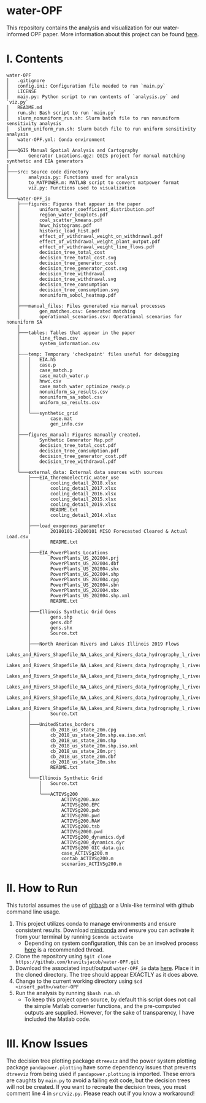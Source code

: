 # water-OPF

This repository contains the analysis and visualization for our water-informed OPF paper. More information about this project can be found [here](https://osf.io/8h6pc/).

# I. Contents
```
water-OPF
│   .gitignore
│   config.ini: Configuration file needed to run `main.py`
│   LICENSE
│   main.py: Python script to run contents of `analysis.py` and `viz.py`
│   README.md
│   run.sh: Bash script to run `main.py`
│   slurm_nonuniform_run.sh: Slurm batch file to run nonuniform sensitivity analysis
│   slurm_uniform_run.sh: Slurm batch file to run uniform sensitivity analysis
│   water-OPF.yml: Conda environment
│
├───QGIS Manual Spatial Analysis and Cartography
│       Generator Locations.qgz: QGIS project for manual matching synthetic and EIA generators
│
├───src: Source code directory
│       analysis.py: Functions used for analysis
│       to_MATPOWER.m: MATLAB script to convert matpower format
│       viz.py: Functions used to visualization
│
└───water-OPF_io
    ├───figures: Figures that appear in the paper
    │       uniform_water_coefficient_distribution.pdf
    │       region_water_boxplots.pdf
    │       coal_scatter_kmeans.pdf
    │       hnwc_histograms.pdf
    │       historic_load_hist.pdf
    │       effect_of_withdrawal_weight_on_withdrawal.pdf
    │       effect_of_withdrawal_weight_plant_output.pdf
    │       effect_of_withdrawal_weight_line_flows.pdf
    │       decision_tree_total_cost
    │       decision_tree_total_cost.svg
    │       decision_tree_generator_cost
    │       decision_tree_generator_cost.svg
    │       decision_tree_withdrawal
    │       decision_tree_withdrawal.svg
    │       decision_tree_consumption
    │       decision_tree_consumption.svg
    │       nonuniform_sobol_heatmap.pdf
    │
    ├───manual_files: Files generated via manual processes
    │       gen_matches.csv: Generated matching
    │       operational_scenarios.csv: Operational scenarios for nonuniform SA
    │
    ├───tables: Tables that appear in the paper
    │       line_flows.csv
    │       system_information.csv
    │
    ├───temp: Temporary 'checkpoint' files useful for debugging
    │   │   EIA.h5
    │   │   case.p
    │   │   case_match.p
    │   │   case_match_water.p
    │   │   hnwc.csv
    │   │   case_match_water_optimize_ready.p
    │   │   nonuniform_sa_results.csv
    │   │   nonuniform_sa_sobol.csv
    │   │   uniform_sa_results.csv
    │   │
    │   └───synthetic_grid
    │           case.mat
    │           gen_info.csv
    │
    ├───figures_manual: Figures manually created. 
    │       Synthetic Generator Map.pdf
    │       decision_tree_total_cost.pdf
    │       decision_tree_consumption.pdf
    │       decision_tree_generator_cost.pdf
    │       decision_tree_withdrawal.pdf
    │
    └───external_data: External data sources with sources
        ├───EIA_theremoelectric_water_use
        │       cooling_detail_2018.xlsx
        │       cooling_detail_2017.xlsx
        │       cooling_detail_2016.xlsx
        │       cooling_detail_2015.xlsx
        │       cooling_detail_2019.xlsx
        │       README.txt
        │       cooling_detail_2014.xlsx
        │
        ├───load_exogenous_parameter
        │       20180101-20200101 MISO Forecasted Cleared & Actual Load.csv
        │       README.txt
        │
        ├───EIA_PowerPlants_Locations
        │       PowerPlants_US_202004.prj
        │       PowerPlants_US_202004.dbf
        │       PowerPlants_US_202004.shx
        │       PowerPlants_US_202004.shp
        │       PowerPlants_US_202004.cpg
        │       PowerPlants_US_202004.sbn
        │       PowerPlants_US_202004.sbx
        │       PowerPlants_US_202004.shp.xml
        │       README.txt
        │
        ├───Illinois Synthetic Grid Gens
        │       gens.shp
        │       gens.dbf
        │       gens.shx
        │       Source.txt
        │
        ├───North American Rivers and Lakes Illinois 2019 Flows
        │       Lakes_and_Rivers_Shapefile_NA_Lakes_and_Rivers_data_hydrography_l_rivers_v2.dbf
        │       Lakes_and_Rivers_Shapefile_NA_Lakes_and_Rivers_data_hydrography_l_rivers_v2.prj
        │       Lakes_and_Rivers_Shapefile_NA_Lakes_and_Rivers_data_hydrography_l_rivers_v2.sbx
        │       Lakes_and_Rivers_Shapefile_NA_Lakes_and_Rivers_data_hydrography_l_rivers_v2.shp
        │       Lakes_and_Rivers_Shapefile_NA_Lakes_and_Rivers_data_hydrography_l_rivers_v2.shp.xml
        │       Lakes_and_Rivers_Shapefile_NA_Lakes_and_Rivers_data_hydrography_l_rivers_v2.shx
        │       Source.txt
        │
        ├───UnitedStates_borders
        │       cb_2018_us_state_20m.cpg
        │       cb_2018_us_state_20m.shp.ea.iso.xml
        │       cb_2018_us_state_20m.shp
        │       cb_2018_us_state_20m.shp.iso.xml
        │       cb_2018_us_state_20m.prj
        │       cb_2018_us_state_20m.dbf
        │       cb_2018_us_state_20m.shx
        │       README.txt
        │
        └───Illinois Synthetic Grid
            │   Source.txt
            │
            └───ACTIVSg200
                    ACTIVSg200.aux
                    ACTIVSg200.EPC
                    ACTIVSg200.pwb
                    ACTIVSg200.pwd
                    ACTIVSg200.RAW
                    ACTIVSg200.tsb
                    ACTIVSg2000.pwd
                    ACTIVSg200_dynamics.dyd
                    ACTIVSg200_dynamics.dyr
                    ACTIVSg200_GIC_data.gic
                    case_ACTIVSg200.m
                    contab_ACTIVSg200.m
                    scenarios_ACTIVSg200.m
```

# II. How to Run
This tutorial assumes the use of [gitbash](https://git-scm.com/downloads) or a Unix-like terminal with github command line usage.
1. This project utilizes conda to manage environments and ensure consistent results. Download [miniconda](https://docs.conda.io/en/latest/miniconda.html) and ensure you can activate it from your terminal by running `$conda activate` 
    * Depending on system configuration, this can be an involved process [here](https://discuss.codecademy.com/t/setting-up-conda-in-git-bash/534473) is a recommended thread.
3. Clone the repository using `$git clone https://github.com/kravitsjacob/water-OPF.git`
4. Download the associated input/output `water-OPF_io` data [here](https://osf.io/8h6pc/). Place it in the cloned directory. The tree should appear EXACTLY as it does above. 
5. Change to the current working directory using `$cd <insert_path>/water-OPF`
6. Run the analysis by running `$bash run.sh`
    * To keep this project open source, by default this script does not call the simple Matlab converter functions, and the pre-computed outputs are supplied. However, for the sake of transparency, I have included the Matlab code.

# III. Know Issues
The decision tree plotting package `dtreeviz` and the power system plotting package `pandapower.plotting` have some dependency issues that prevents `dtreeviz` from being used if `pandapower.plotting` is imported. These errors are caughts by `main.py` to avoid a failing exit code, but the decision trees will not be created. If you want to recreate the decision trees, you must comment line 4 in `src/viz.py`. Please reach out if you know a workaround!
